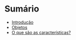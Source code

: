 # Sumário

* [Introdução](README.md)
* [Objetos](1-objetos.md)
* [O que são as características?](2-o_que_sao_as_caracteristicas.md)

